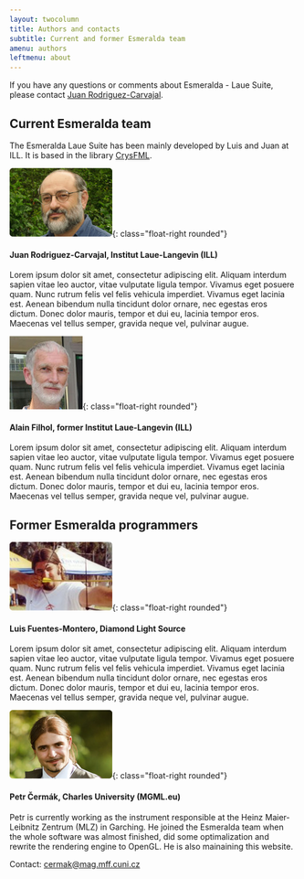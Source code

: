 ```yaml
---
layout: twocolumn
title: Authors and contacts 
subtitle: Current and former Esmeralda team 
amenu: authors
leftmenu: about
---
```

If you have any questions or comments about Esmeralda - Laue Suite, please contact [Juan Rodriguez-Carvajal](mailto:rodriguez-carvajal@ill.fr).

## Current Esmeralda team

The Esmeralda Laue Suite has been mainly developed by Luis and Juan at ILL. It is based in the library [CrysFML](https://code.ill.fr/scientific-software/crysfml).



![](assets/img/juan.jpg){: class="float-right rounded"} 
#### **Juan Rodriguez-Carvajal**, Institut Laue-Langevin (ILL)

Lorem ipsum dolor sit amet, consectetur adipiscing elit. Aliquam interdum sapien vitae leo auctor, vitae vulputate ligula tempor. Vivamus eget posuere quam. Nunc rutrum felis vel felis vehicula imperdiet. Vivamus eget lacinia est. Aenean bibendum nulla tincidunt dolor ornare, nec egestas eros dictum. Donec dolor mauris, tempor et dui eu, lacinia tempor eros. Maecenas vel tellus semper, gravida neque vel, pulvinar augue.


![](assets/img/alain.jpg){: class="float-right rounded"} 
#### **Alain Filhol**, former Institut Laue-Langevin (ILL)

Lorem ipsum dolor sit amet, consectetur adipiscing elit. Aliquam interdum sapien vitae leo auctor, vitae vulputate ligula tempor. Vivamus eget posuere quam. Nunc rutrum felis vel felis vehicula imperdiet. Vivamus eget lacinia est. Aenean bibendum nulla tincidunt dolor ornare, nec egestas eros dictum. Donec dolor mauris, tempor et dui eu, lacinia tempor eros. Maecenas vel tellus semper, gravida neque vel, pulvinar augue.


## Former Esmeralda programmers

![](assets/img/luis.jpg){: class="float-right rounded"} 
#### **Luis Fuentes-Montero**, Diamond Light Source

Lorem ipsum dolor sit amet, consectetur adipiscing elit. Aliquam interdum sapien vitae leo auctor, vitae vulputate ligula tempor. Vivamus eget posuere quam. Nunc rutrum felis vel felis vehicula imperdiet. Vivamus eget lacinia est. Aenean bibendum nulla tincidunt dolor ornare, nec egestas eros dictum. Donec dolor mauris, tempor et dui eu, lacinia tempor eros. Maecenas vel tellus semper, gravida neque vel, pulvinar augue.


![](assets/img/petr.jpg){: class="float-right rounded"} 
#### **Petr Čermák**, Charles University (MGML.eu)

Petr is currently working as the instrument responsible at the Heinz Maier-Leibnitz Zentrum (MLZ) in Garching. He joined the Esmeralda team when the whole software was almost finished, did some optimalization and rewrite the rendering engine to OpenGL. He is also mainaining this website.

Contact: [cermak@mag.mff.cuni.cz](mailto:cermak@mag.mff.cuni.cz)

